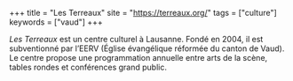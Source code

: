 +++
title = "Les Terreaux"
site = "https://terreaux.org/"
tags = ["culture"]
keywords = ["vaud"]
+++

*Les Terreaux* est un centre culturel à Lausanne. Fondé en 2004, il est subventionné par l’EERV (Église évangélique réformée du canton de Vaud). Le centre propose une programmation annuelle entre arts de la scène, tables rondes et conférences grand public.
